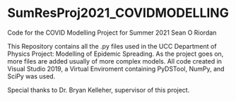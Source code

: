 # SumResProj2021_COVIDMODELLING
Code for the COVID Modelling Project for Summer 2021
Sean O Riordan

This Repository contains all the .py files used in the UCC Department of Physics Project: Modelling of Epidemic Spreading.
As the project goes on, more files are added usually of more complex models.
All code created in Visual Studio 2019, a Virtual Enviroment containing PyDSTool, NumPy, and SciPy was used.

Special thanks to Dr. Bryan Kelleher, supervisor of this project.
